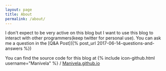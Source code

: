 ```yaml
---
layout: page
title: About
permalink: /about/
---
```


I don't expect to be very active on this blog but I want to use this blog to interact with other programmers(keep twitter for personal use). You can ask me a question in the [Q&A Post]({% post_url 2017-06-14-questions-and-answers %})

You can find the source code for this blog at
{% include icon-github.html username="Manivela" %} /
[Manivela.github.io](https://github.com/Manivela/Manivela.github.io)
